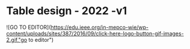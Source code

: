 # Table design - 2022 -v1

![GO TO EDITOR](https://edu.ieee.org/in-mepco-wie/wp-content/uploads/sites/387/2016/09/click-here-logo-button-gif-images-2.gif,"go to editor")
